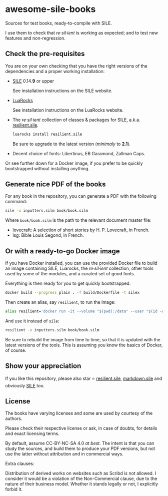 # awesome-sile-books

Sources for test books, ready-to-compile with SILE.

I use them to check that _re·sil·ient_ is working as expected; and to test new features and non-regression.

## Check the pre-requisites

You are on your own checking that you have the right versions of the dependencies and a proper working installation:

- [SILE](https://github.com/sile-typesetter/sile) 0.14.**9** or upper

  See installation instructions on the SILE website.

- [LuaRocks](https://luarocks.org/)

  See installation instructions on the LuaRocks website.

- The _re·sil·ient_ collection of classes & packages for SILE, a.k.a. [resilient.sile](https://github.com/Omikhleia/resilient.sile).

  ```bash
  luarocks install resilient.sile
  ```

  Be sure to upgrade to the latest version (_minimaly_ to **2.1**).

- Decent choice of fonts: Libertinus, EB Garamond, Zallman Caps.

Or see further down for a Docker image, if you prefer to be quickly bootstrapped without installing anything.

## Generate nice PDF of the books

For any book in the repository, you can generate a PDF with the following command:

```bash
sile -u inputters.silm book/book.silm
```

Where `book/book.silm` is the path to the relevant document master file:

- lovecraft: A selection of short stories by H. P. Lovecraft, in French.
- lsg: Bible Louis Segond, in French.

## Or with a ready-to-go Docker image

If you have Docker installed, you can use the provided Docker file to build an image containing SILE, Luarocks, the _re·sil·ient_ collection, other tools used by some of the modules, and a curated set of good fonts.

Everything is then ready for you to get quickly bootstrapped.

```bash
docker build --progress plain . -f build/Dockerfile -t silex
```

Then create an alias, say `resilient`, to run the image:

```bash
alias resilient='docker run -it --volume "$(pwd):/data" --user "$(id -u):$(id -g)" silex'
```

And use it instead of `sile`:

```bash
resilient -u inputters.silm book/book.silm
```

Be sure to rebuild the image from time to time, so that it is updated with the latest versions of the tools.
This is assuming you know the basics of Docker, of course.

## Show your appreciation

If you like this repository, please also star ⭐ [resilient.sile](https://github.com/Omikhleia/resilient.sile), [markdown.sile](https://github.com/Omikhleia/resilient.sile) and obviously [SILE](https://github.com/sile-typesetter/sile) too.

## License

The books have varying licenses and some are used by courtesy of the authors.

Please check their respective license or ask, in case of doubts, for details and exact licensing terms.

By default, assume CC-BY-NC-SA 4.0 _at best._
The intent is that you can study the sources, and build them to produce your PDF versions, but not use the latter without attribution and in commercial ways.

Extra clauses:

Distribution of derived works on websites such as Scribd is not allowed.
I consider it would be a violation of the Non-Commercial clause, due to the nature of their business model.
Whether it stands legally or not, I explicitly forbid it.
